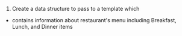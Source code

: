 1. Create a data structure to pass to a template which 
* contains information about restaurant's menu including Breakfast, Lunch, and Dinner items
